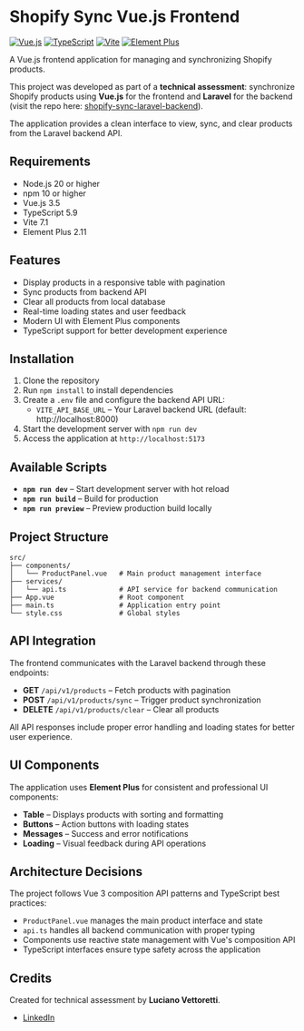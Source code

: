 # Shopify Sync Vue.js Frontend

[![Vue.js](https://img.shields.io/badge/Vue.js-3.5-green)](https://vuejs.org/)
[![TypeScript](https://img.shields.io/badge/TypeScript-5.9-blue)](https://www.typescriptlang.org/)
[![Vite](https://img.shields.io/badge/Vite-7.1-purple)](https://vitejs.dev/)
[![Element Plus](https://img.shields.io/badge/Element%20Plus-2.11-blue)](https://element-plus.org/)

A Vue.js frontend application for managing and synchronizing Shopify products.

This project was developed as part of a **technical assessment**: synchronize Shopify products using **Vue.js** for the frontend and **Laravel** for the backend (visit the repo here: [shopify-sync-laravel-backend](https://github.com/luvittor/shopify-sync-laravel-backend)).

The application provides a clean interface to view, sync, and clear products from the Laravel backend API.

## Requirements

* Node.js 20 or higher
* npm 10 or higher
* Vue.js 3.5
* TypeScript 5.9
* Vite 7.1
* Element Plus 2.11

## Features

* Display products in a responsive table with pagination
* Sync products from backend API
* Clear all products from local database
* Real-time loading states and user feedback
* Modern UI with Element Plus components
* TypeScript support for better development experience

## Installation

1. Clone the repository
2. Run `npm install` to install dependencies
3. Create a `.env` file and configure the backend API URL:
   * `VITE_API_BASE_URL` – Your Laravel backend URL (default: http://localhost:8000)
4. Start the development server with `npm run dev`
5. Access the application at `http://localhost:5173`

## Available Scripts

* **`npm run dev`** – Start development server with hot reload
* **`npm run build`** – Build for production
* **`npm run preview`** – Preview production build locally

## Project Structure

```
src/
├── components/
│   └── ProductPanel.vue   # Main product management interface
├── services/
│   └── api.ts             # API service for backend communication
├── App.vue                # Root component
├── main.ts                # Application entry point
└── style.css              # Global styles
```

## API Integration

The frontend communicates with the Laravel backend through these endpoints:

* **GET** `/api/v1/products` – Fetch products with pagination
* **POST** `/api/v1/products/sync` – Trigger product synchronization
* **DELETE** `/api/v1/products/clear` – Clear all products

All API responses include proper error handling and loading states for better user experience.

## UI Components

The application uses **Element Plus** for consistent and professional UI components:

* **Table** – Displays products with sorting and formatting
* **Buttons** – Action buttons with loading states
* **Messages** – Success and error notifications
* **Loading** – Visual feedback during API operations

## Architecture Decisions

The project follows Vue 3 composition API patterns and TypeScript best practices:

* `ProductPanel.vue` manages the main product interface and state
* `api.ts` handles all backend communication with proper typing
* Components use reactive state management with Vue's composition API
* TypeScript interfaces ensure type safety across the application

## Credits

Created for technical assessment by **Luciano Vettoretti**.

* [LinkedIn](https://www.linkedin.com/in/luvittor/)